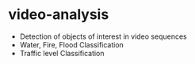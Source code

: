 # video-analysis
- Detection of objects of interest in video sequences 
- Water, Fire, Flood Classification
- Traffic level Classification
